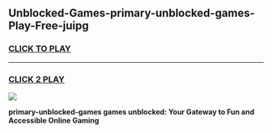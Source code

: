 
## Unblocked-Games-primary-unblocked-games-Play-Free-juipg
<h3>
<a href="https://premium76.site?title=primary-unblocked-games&ref=23A">CLICK TO PLAY</a></h3>
<hr>

<h3>
<a href="https://premium76.site?title=primary-unblocked-games&ref=23A">CLICK 2 PLAY</a>
  
</h3>

<a href="https://premium76.site?title=primary-unblocked-games&ref=23A"><img src="https://clearcache.store/games.png"></a>


**primary-unblocked-games games unblocked: Your Gateway to Fun and Accessible Online Gaming**
